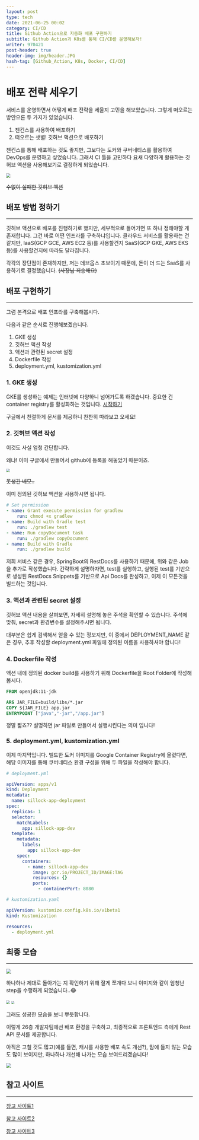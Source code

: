 ```yaml
---
layout: post
type: tech
date: 2021-06-25 00:02
category: CI/CD
title: Github Action으로 자동화 배포 구현하기
subtitle: Github Action과 K8s를 통해 CI/CD를 운영해보자!
writer: 970421
post-header: true
header-img: img/header.JPG
hash-tag: [Github_Action, K8s, Docker, CI/CD]
---
```


# 배포 전략 세우기

서비스를 운영하면서 어떻게 배포 전략을 세울지 고민을 해보았습니다. 그렇게 떠오르는 방안으론 두 가지가 있었습니다.

1. 젠킨스를 사용하여 배포하기
2. 떠오르는 샛별! 깃허브 액션으로 배포하기

젠킨스를 통해 배포하는 것도 좋지만, 그보다는 도커와 쿠버네티스를 활용하여 DevOps를 운영하고 싶었습니다. 그래서 CI 툴을 고민하다 요새 다양하게 활용하는 깃허브 액션을 사용해보기로 결정하게 되었습니다.

<img src="img/trials.JPG" style="zoom: 70%; display: center;">

~~수없이 실패한 깃허브 액션~~

## 배포 방법 정하기
-------------------------

깃허브 액션으로 배포를 진행하기로 했지만, 세부적으로 들어가면 또 하나 정해야할 게 존재합니다. 그건 바로 어떤 인프라를 구축하냐입니다. 클라우드 서비스를 활용하는 건 같지만, IaaS(GCP GCE, AWS EC2 등)를 사용할건지 SaaS(GCP GKE, AWS EKS 등)를 사용할건지에 따라도 달라집니다. 

각각의 장단점이 존재하지만, 저는 데브옵스 초보이기 때문에, 돈이 더 드는 SaaS를 사용하기로 결정했습니다. ~~(사장님 죄송해요)~~


## 배포 구현하기
---------------------------

그럼 본격으로 배포 인프라를 구축해봅시다.

다음과 같은 순서로 진행해보겠습니다.
1. GKE 생성
2. 깃허브 액션 작성
3. 액션과 관련된 secret 설정
4. Dockerfile 작성
5. deployment.yml, kustomization.yml 

### 1. GKE 생성

GKE를 생성하는 예제는 인터넷에 다양하니 넘어가도록 하겠습니다.
중요한 건 container registry를 활성화하는 것입니다. [시작하기](https://cloud.google.com/container-registry/docs/quickstart)

구글에서 친절하게 문서를 제공하니 찬찬히 따라보고 오세요!

### 2. 깃허브 액션 작성

이것도 사실 엄청 간단합니다. 

왜냐! 이미 구글에서 만들어서 github에 등록을 해놓았기 때문이죠.

<img src="img/github_action.JPG" style="zoom: 60%; display: center;">

~~못생긴 네모..~~

이미 정의된 깃허브 액션을 사용하시면 됩니다. 

~~~yml
# Set permission
- name: Grant execute permission for gradlew
    run: chmod +x gradlew
- name: Build with Gradle test
    run: ./gradlew test 
- name: Run copyDocument task
    run: ./gradlew copyDocument
- name: Build with Gradle
    run: ./gradlew build
~~~

저희 서비스 같은 경우, SpringBoot의 RestDocs를 사용하기 때문에, 위와 같은 Job을 추가로 작성했습니다. 간략하게 설명하자면, test를 실행하고, 실행된 test를 기반으로 생성된 RestDocs Snippets를 기반으로 Api Docs를 완성하고, 이제 이 모든것을 빌드하는 것입니다.

### 3. 액션과 관련된 secret 설정

깃허브 액션 내용을 살펴보면, 자세히 설명해 놓은 주석을 확인할 수 있습니다. 주석에 맞춰, 
secret과 환경변수를 설정해주시면 됩니다. 

대부분은 쉽게 검색해서 얻을 수 있는 정보지만, 이 중에서 DEPLOYMENT_NAME 같은 경우, 추후 작성할 
deployment.yml 파일에 정의된 이름을 사용하셔야 합니다!


### 4. Dockerfile 작성

액션 내에 정의된 docker build를 사용하기 위해 Dockerfile을 Root Folder에 작성해봅시다.

~~~Dockerfile
FROM openjdk:11-jdk

ARG JAR_FILE=build/libs/*.jar
COPY ${JAR_FILE} app.jar
ENTRYPOINT ["java","-jar","/app.jar"]
~~~

정말 짧죠?? 설명하면 jar 파일로 만들어서 실행시킨다는 의미 입니다!

### 5. deployment.yml, kustomization.yml 

이제 마지막입니다. 빌드한 도커 이미지를 Google Container Registry에 올렸다면, 해당 이미지를 통해 쿠버네티스 환경 구성을 위해 두 파일을 작성해야 합니다.

~~~yml
# deployment.yml

apiVersion: apps/v1
kind: Deployment
metadata:
  name: sillock-app-deployment
spec:
  replicas: 1
  selector:
    matchLabels:
      app: sillock-app-dev
  template:
    metadata:
      labels:
        app: sillock-app-dev
    spec:
      containers:
        - name: sillock-app-dev
          image: gcr.io/PROJECT_ID/IMAGE:TAG
          resources: {}
          ports:
            - containerPort: 8080
~~~

~~~yaml
# kustomization.yaml

apiVersion: kustomize.config.k8s.io/v1beta1
kind: Kustomization

resources:
  - deployment.yml
~~~

## 최종 모습
---------------------------

<img src="img/steps.JPG" style="zoom: 80%; display: center;">

하나하나 제대로 돌아가는 지 확인하기 위해 잘게 쪼개다 보니 이미지와 같이 엄청난 step을 수행하게 되었습니다..😂


<img src="img/success.JPG" style="zoom: 60%; display: center;">

<img src="img/RestDocs.JPG" style="zoom: 50%; display: center;">

그래도 성공한 모습을 보니 뿌듯합니다. 

이렇게 26층 개발자팀에선 배포 환경을 구축하고, 최종적으로 프론트엔드 측에게 Rest API 문서를 제공합니다.

아직은 고칠 것도 많고(예를 들면, 캐시를 사용한 배포 속도 개선?), 맘에 들지 않는 모습도 많이 보이지만, 하나하나 개선해 나가는 모습 보여드리겠습니다!


<img src="img/final.JPG" style="zoom: 80%; display: center;">

## 참고 사이트

-----------------------------

[참고 사이트1](https://devopswithkubernetes.com/part-3/2-deployment-pipeline)

[참고 사이트2](https://kubernetes.io/ko/docs/concepts/workloads/controllers/deployment/)

[참고 사이트3](https://cloud.google.com/kubernetes-engine/docs/tutorials/hello-app)